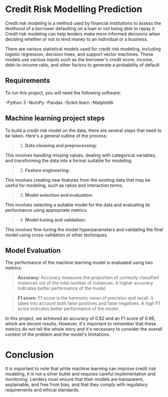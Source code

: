 
# Credit Risk Modelling Prediction
Credit risk modeling is a method used by financial institutions to assess the likelihood of a borrower defaulting on a loan or not being able to repay it. Credit risk modeling can help lenders make more informed decisions when deciding whether or not to lend money to an individual or a business.

There are various statistical models used for credit risk modeling, including logistic regression, decision trees, and support vector machines. These models use various inputs such as the borrower's credit score, income, debt-to-income ratio, and other factors to generate a probability of default.

## **Requirements**

To run this project, you will need the following software:

-Python 3
-NumPy
-Pandas
-Scikit-learn
-Matplotlib

## **Machine learning project steps**

To build a credit risk model on the data, there are several steps that need to be taken. Here's a general outline of the process:

>1. **Data cleaning and preprocessing:** 

This involves handling missing values, dealing with categorical variables, and transforming the data into a format suitable for modeling.

>2. **Feature engineering:** 

This involves creating new features from the existing data that may be useful for modeling, such as ratios and interaction terms.

>3. **Model selection and evaluation:** 

This involves selecting a suitable model for the data and evaluating its performance using appropriate metrics.

>4. **Model tuning and validation:** 

This involves fine-tuning the model hyperparameters and validating the final model using cross-validation or other techniques.

## **Model Evaluation**
The performance of the machine learning model is evaluated using two metrics:

>**Accuracy:** Accuracy measures the proportion of correctly classified instances out of the total number of instances. A higher accuracy indicates better performance of the model.

>**F1 score:** F1 score is the harmonic mean of precision and recall. It takes into account both false positives and false negatives. A high F1 score indicates better performance of the model.

In this project, we achieved an accuracy of 0.82 and an F1 score of 0.96, which are decent results. However, it's important to remember that these metrics do not tell the whole story and it's necessary to consider the overall context of the problem and the model's limitations.

# Conclusion
It is important to note that while machine learning can improve credit risk modeling, it is not a silver bullet and requires careful implementation and monitoring. Lenders must ensure that their models are transparent, explainable, and free from bias, and that they comply with regulatory requirements and ethical standards.

